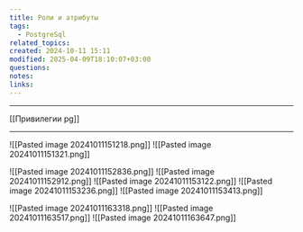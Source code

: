 ```yaml
---
title: Роли и атрибуты
tags:
  - PostgreSql
related_topics: 
created: 2024-10-11 15:11
modified: 2025-04-09T18:10:07+03:00
questions: 
notes: 
links: 
---
```

  

---
[[Привилегии pg]]


----
![[Pasted image 20241011151218.png]]
![[Pasted image 20241011151321.png]]


![[Pasted image 20241011152836.png]]
![[Pasted image 20241011152912.png]]
![[Pasted image 20241011153122.png]]
![[Pasted image 20241011153236.png]]
![[Pasted image 20241011153413.png]]



![[Pasted image 20241011163318.png]]
![[Pasted image 20241011163517.png]]
![[Pasted image 20241011163647.png]]
